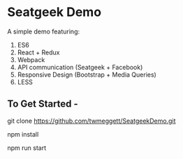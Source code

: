 # Seatgeek Demo

A simple demo featuring: 

1. ES6
2. React + Redux
3. Webpack
4. API communication (Seatgeek + Facebook)
5. Responsive Design (Bootstrap + Media Queries)
6. LESS

## To Get Started -

git clone https://github.com/twmeggett/SeatgeekDemo.git

npm install

npm run start



